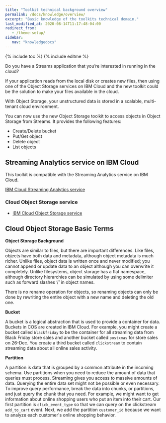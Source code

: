 ```yaml
---
title: "Toolkit technical background overview"
permalink: /docs/knowledge/overview/
excerpt: "Basic knowledge of the toolkits technical domain."
last_modified_at: 2020-08-14T11:17:48-04:00
redirect_from:
   - /theme-setup/
sidebar:
   nav: "knowledgedocs"
---
```

{% include toc %}
{% include editme %}

Do you have a Streams application that you’re interested in running in the cloud?

If your application reads from the local disk or creates new files, then using one of the Object Storage services on IBM Cloud and the new toolkit could be the solution to make your files available in the cloud.

With Object Storage, your unstructured data is stored in a scalable, multi-tenant cloud environment.

You can now use the new Object Storage toolkit to access objects in Object Storage from Streams.  It provides the following features:

* Create/Delete bucket
* Put/Get object
* Delete object
* List objects

## Streaming Analytics service on IBM Cloud

This toolkit is compatible with the Streaming Analytics service on IBM Cloud.

[IBM Cloud Streaming Analytics service](https://cloud.ibm.com/docs/StreamingAnalytics)

### Cloud Object Storage service

* [IBM Cloud Object Storage service](https://cloud.ibm.com/docs/cloud-object-storage)


## Cloud Object Storage Basic Terms

**Object Storage Background**

Objects are similar to files, but there are important differences. Like files, objects have both data and metadata, although object metadata is much richer.
Unlike files, object data is written once and never modified; you cannot append or update data to an object although you can overwrite it completely.
Unlike filesystems, object storage has a flat namespace, although directory hierarchies can be simulated by using some delimiter such as forward slashes ‘/’ in object names.

There is no rename operation for objects, so renaming objects can only be done by rewriting the entire object with a new name and deleting the old one.


**Bucket**

A bucket is a logical abstraction that is used to provide a container for data. Buckets in COS are created in IBM Cloud. 
For example, you might create a bucket called `blackfriday` to be the container for all streaming data from Black Friday 
store sales and another bucket called `postxmas` for store sales on 26-Dec. You create a third bucket called `clickstream`
to contain streaming data about all online sales activity.
 
**Partition**

A partition is data that is grouped by a common attribute in the incoming schema.
Use partitions when you need to reduce the amount of data that queries must process. 
Streaming gives you access to massive amounts of data. Querying the entire data set might 
not be possible or even necessary. To improve query performance, break the data into chunks,
or partitions, and just query the chunk that you need. For example, we might want to get information 
about online shopping users who put an item into their cart. Our first partition is 
`click_event_type` so that we can query on the clickstream `add_to_cart` event. 
Next, we add the partition `customer_id` because we want to analyze each customer's online shopping behavior.



